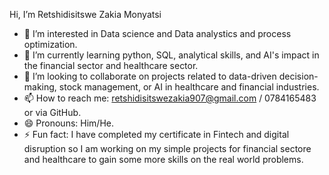 Hi, I’m Retshidisitswe Zakia Monyatsi
- 👀 I’m interested in Data science and Data analystics and process optimization.
- 🌱 I’m currently learning python, SQL, analytical skills, and AI's impact in the financial sector and healthcare sector.
- 💞️ I’m looking to collaborate on projects related to data-driven decision-making, stock management, or AI in healthcare and financial industries.
- 📫 How to reach me: retshidisitswezakia907@gmail.com / 0784165483 or via GitHub.
- 😄 Pronouns: Him/He.
- ⚡ Fun fact: I have completed my certificate in Fintech and digital disruption so I am working on my simple projects for financial sectore and healthcare to gain some more skills on the real world problems.


<!---
MR1997964/MR1997964 is a ✨ special ✨ repository because its `README.md` (this file) appears on your GitHub profile.
You can click the Preview link to take a look at your changes.
--->
